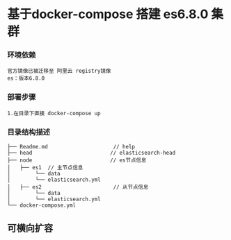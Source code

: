 基于docker-compose 搭建 es6.8.0 集群
===========================

### 环境依赖
    官方镜像已被迁移至 阿里云 registry镜像
    es：版本6.8.0
### 部署步骤
    1.在目录下直接 docker-compose up


### 目录结构描述

    ├── Readme.md                     // help   
    ├── head                         // elasticsearch-head
    ├── node                         // es节点信息
    │   ├── es1	 // 主节点信息
    │        └── data      
    │        └── elasticsearch.yml 
    │   ├── es2                       // 从节点信息
    │        └── data
    │        └── elasticsearch.yml
    └── docker-compose.yml

## 可横向扩容

